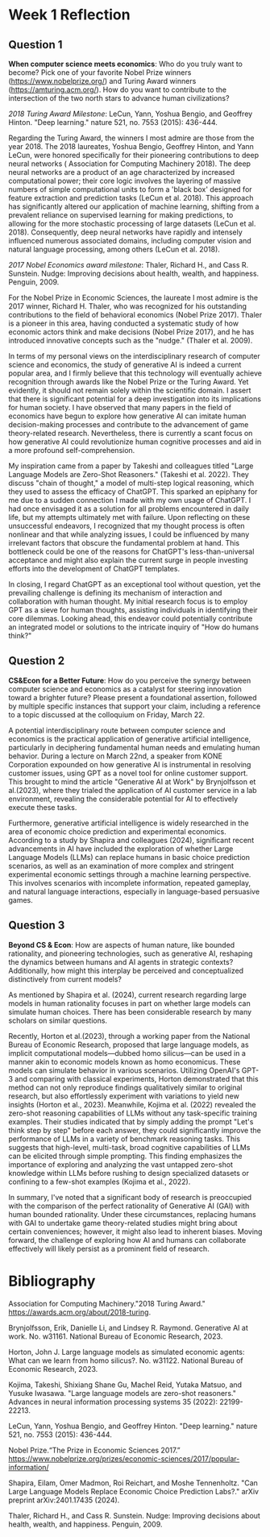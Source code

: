 # Week 1 Reflection
## Question 1
**When computer science meets economics**: Who do you truly want to become? Pick one of your favorite Nobel Prize winners (https://www.nobelprize.org/) and Turing Award winners (https://amturing.acm.org/). How do you want to contribute to the intersection of the two north stars to advance human civilizations? 

*2018 Turing Award Milestone*: LeCun, Yann, Yoshua Bengio, and Geoffrey Hinton. "Deep learning." nature 521, no. 7553 (2015): 436-444.

Regarding the Turing Award, the winners I most admire are those from the year 2018. The 2018 laureates, Yoshua Bengio, Geoffrey Hinton, and Yann LeCun, were honored specifically for their pioneering contributions to deep neural networks ( Association for Computing Machinery 2018). The deep neural networks are a product of an age characterized by increased computational power; their core logic involves the layering of massive numbers of simple computational units to form a 'black box' designed for feature extraction and prediction tasks (LeCun et al. 2018). This approach has significantly altered our application of machine learning, shifting from a prevalent reliance on supervised learning for making predictions, to allowing for the more stochastic processing of large datasets (LeCun et al. 2018). Consequently, deep neural networks have rapidly and intensely influenced numerous associated domains, including computer vision and natural language processing, among others (LeCun et al. 2018).

*2017 Nobel Economics award milestone*: Thaler, Richard H., and Cass R. Sunstein. Nudge: Improving decisions about health, wealth, and happiness. Penguin, 2009.

For the Nobel Prize in Economic Sciences, the laureate I most admire is the 2017 winner, Richard H. Thaler, who was recognized for his outstanding contributions to the field of behavioral economics (Nobel Prize 2017). Thaler is a pioneer in this area, having conducted a systematic study of how economic actors think and make decisions (Nobel Prize 2017), and he has introduced innovative concepts such as the "nudge." (Thaler et al. 2009).

In terms of my personal views on the interdisciplinary research of computer science and economics, the study of generative AI is indeed a current popular area, and I firmly believe that this technology will eventually achieve recognition through awards like the Nobel Prize or the Turing Award. Yet evidently, it should not remain solely within the scientific domain. I assert that there is significant potential for a deep investigation into its implications for human society. I have observed that many papers in the field of economics have begun to explore how generative AI can imitate human decision-making processes and contribute to the advancement of game theory-related research. Nevertheless, there is currently a scant focus on how generative AI could revolutionize human cognitive processes and aid in a more profound self-comprehension.

My inspiration came from a paper by Takeshi and colleagues titled "Large Language Models are Zero-Shot Reasoners." (Takeshi et al. 2022). They discuss "chain of thought," a model of multi-step logical reasoning, which they used to assess the efficacy of ChatGPT. This sparked an epiphany for me due to a sudden connection I made with my own usage of ChatGPT. I had once envisaged it as a solution for all problems encountered in daily life, but my attempts ultimately met with failure. Upon reflecting on these unsuccessful endeavors, I recognized that my thought process is often nonlinear and that while analyzing issues, I could be influenced by many irrelevant factors that obscure the fundamental problem at hand. This bottleneck could be one of the reasons for ChatGPT's less-than-universal acceptance and might also explain the current surge in people investing efforts into the development of ChatGPT templates.

In closing, I regard ChatGPT as an exceptional tool without question, yet the prevailing challenge is defining its mechanism of interaction and collaboration with human thought. My initial research focus is to employ GPT as a sieve for human thoughts, assisting individuals in identifying their core dilemmas. Looking ahead, this endeavor could potentially contribute an integrated model or solutions to the intricate inquiry of "How do humans think?"

## Question 2
**CS&Econ for a Better Future**: How do you perceive the synergy between computer science and economics as a catalyst for steering innovation toward a brighter future? Please present a foundational assertion, followed by multiple specific instances that support your claim, including a reference to a topic discussed at the colloquium on Friday, March 22.

A potential interdisciplinary route between computer science and economics is the practical application of generative artificial intelligence, particularly in deciphering fundamental human needs and emulating human behavior. During a lecture on March 22nd, a speaker from KONE Corporation expounded on how generative AI is instrumental in resolving customer issues, using GPT as a novel tool for online customer support. This brought to mind the article "Generative AI at Work" by Brynjolfsson et al.(2023), where they trialed the application of AI customer service in a lab environment, revealing the considerable potential for AI to effectively execute these tasks.

Furthermore, generative artificial intelligence is widely researched in the area of economic choice prediction and experimental economics. According to a study by Shapira and colleagues (2024), significant recent advancements in AI have included the exploration of whether Large Language Models (LLMs) can replace humans in basic choice prediction scenarios, as well as an examination of more complex and stringent experimental economic settings through a machine learning perspective. This involves scenarios with incomplete information, repeated gameplay, and natural language interactions, especially in language-based persuasive games.

## Question 3
**Beyond CS & Econ**: How are aspects of human nature, like bounded rationality, and pioneering technologies, such as generative AI, reshaping the dynamics between humans and AI agents in strategic contexts? Additionally, how might this interplay be perceived and conceptualized distinctively from current models? 

As mentioned by Shapira et al. (2024), current research regarding large models in human rationality focuses in part on whether large models can simulate human choices. There has been considerable research by many scholars on similar questions.

Recently, Horton et al.(2023), through a working paper from the National Bureau of Economic Research, proposed that large language models, as implicit computational models—dubbed homo silicus—can be used in a manner akin to economic models known as homo economicus. These models can simulate behavior in various scenarios. Utilizing OpenAI's GPT-3 and comparing with classical experiments, Horton demonstrated that this method can not only reproduce findings qualitatively similar to original research, but also effortlessly experiment with variations to yield new insights (Horton et al., 2023).
Meanwhile, Kojima et al. (2022) revealed the zero-shot reasoning capabilities of LLMs without any task-specific training examples. Their studies indicated that by simply adding the prompt "Let's think step by step" before each answer, they could significantly improve the performance of LLMs in a variety of benchmark reasoning tasks. This suggests that high-level, multi-task, broad cognitive capabilities of LLMs can be elicited through simple prompting. This finding emphasizes the importance of exploring and analyzing the vast untapped zero-shot knowledge within LLMs before rushing to design specialized datasets or confining to a few-shot examples (Kojima et al., 2022).

In summary, I've noted that a significant body of research is preoccupied with the comparison of the perfect rationality of Generative AI (GAI) with human bounded rationality. Under these circumstances, replacing humans with GAI to undertake game theory-related studies might bring about certain conveniences; however, it might also lead to inherent biases. Moving forward, the challenge of exploring how AI and humans can collaborate effectively will likely persist as a prominent field of research.

# Bibliography
Association for Computing Machinery."2018 Turing Award."  https://awards.acm.org/about/2018-turing.

Brynjolfsson, Erik, Danielle Li, and Lindsey R. Raymond. Generative AI at work. No. w31161. National Bureau of Economic Research, 2023.

Horton, John J. Large language models as simulated economic agents: What can we learn from homo silicus?. No. w31122. National Bureau of Economic Research, 2023.

Kojima, Takeshi, Shixiang Shane Gu, Machel Reid, Yutaka Matsuo, and Yusuke Iwasawa. "Large language models are zero-shot reasoners." Advances in neural information processing systems 35 (2022): 22199-22213.

LeCun, Yann, Yoshua Bengio, and Geoffrey Hinton. "Deep learning." nature 521, no. 7553 (2015): 436-444.

Nobel Prize.“The Prize in Economic Sciences 2017.” https://www.nobelprize.org/prizes/economic-sciences/2017/popular-information/

Shapira, Eilam, Omer Madmon, Roi Reichart, and Moshe Tennenholtz. "Can Large Language Models Replace Economic Choice Prediction Labs?." arXiv preprint arXiv:2401.17435 (2024).

Thaler, Richard H., and Cass R. Sunstein. Nudge: Improving decisions about health, wealth, and happiness. Penguin, 2009.
